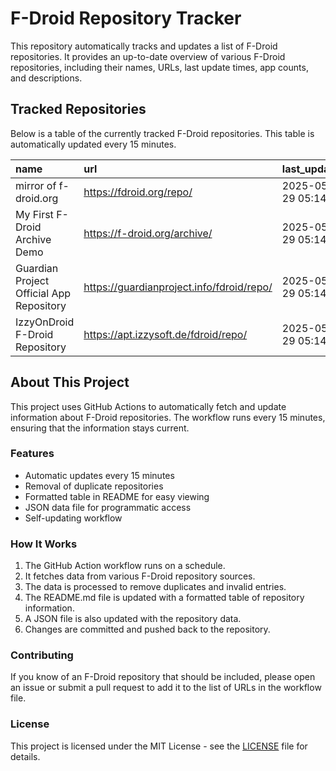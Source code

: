 # F-Droid Repository Tracker

This repository automatically tracks and updates a list of F-Droid repositories. It provides an up-to-date overview of various F-Droid repositories, including their names, URLs, last update times, app counts, and descriptions.

## Tracked Repositories

Below is a table of the currently tracked F-Droid repositories. This table is automatically updated every 15 minutes.

<!-- START_FDROID_REPO_TABLE -->

| name                                     | url                                       | last_updated        |   app_count | description   |
|:-----------------------------------------|:------------------------------------------|:--------------------|------------:|:--------------|
| mirror of f-droid.org                    | https://fdroid.org/repo/                  | 2025-05-29 05:14:10 |           0 | N/A           |
| My First F-Droid Archive Demo            | https://f-droid.org/archive/              | 2025-05-29 05:14:10 |           0 | N/A           |
| Guardian Project Official App Repository | https://guardianproject.info/fdroid/repo/ | 2025-05-29 05:14:11 |           0 | N/A           |
| IzzyOnDroid F-Droid Repository           | https://apt.izzysoft.de/fdroid/repo/      | 2025-05-29 05:14:12 |           0 | N/A           |

<!-- END_FDROID_REPO_TABLE -->

## About This Project

This project uses GitHub Actions to automatically fetch and update information about F-Droid repositories. The workflow runs every 15 minutes, ensuring that the information stays current.

### Features

- Automatic updates every 15 minutes
- Removal of duplicate repositories
- Formatted table in README for easy viewing
- JSON data file for programmatic access
- Self-updating workflow

### How It Works

1. The GitHub Action workflow runs on a schedule.
2. It fetches data from various F-Droid repository sources.
3. The data is processed to remove duplicates and invalid entries.
4. The README.md file is updated with a formatted table of repository information.
5. A JSON file is also updated with the repository data.
6. Changes are committed and pushed back to the repository.

### Contributing

If you know of an F-Droid repository that should be included, please open an issue or submit a pull request to add it to the list of URLs in the workflow file.

### License

This project is licensed under the MIT License - see the [LICENSE](LICENSE) file for details.
